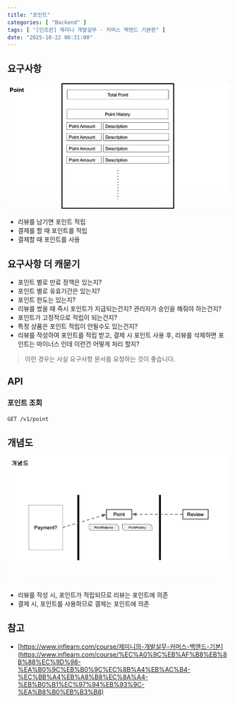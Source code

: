 ```yaml
---
title: "포인트"
categories: [ "Backend" ]
tags: [ "[인프런] 제미니 개발실무 - 커머스 백엔드 기본편" ]
date: "2025-10-22 00:31:00"
---
```


## 요구사항

![](/assets/img/posts/2025/10/2025-10-22-포인트/165518149072000.png)

- 리뷰를 남기면 포인트 적립
- 결제를 할 때 포인트를 적립
- 결제할 때 포인트를 사용

## 요구사항 더 캐묻기

- 포인트 별로 만료 정책은 있는지?
- 포인트 별로 유효기간은 있는지?
- 포인트 한도는 있는지?
- 리뷰를 썼을 때 즉시 포인트가 지급되는건지? 관리자가 승인을 해줘야 하는건지?
- 포인트가 고정적으로 적립이 되는건지?
- 특정 상품은 포인트 적립이 안될수도 있는건지?
- 리뷰를 작성하여 포인트를 적립 받고, 결제 시 포인트 사용 후, 리뷰를 삭제하면 포인트는 마이너스 인데 이런건 어떻게 처리 할지?

> 이런 경우는 사실 요구사항 문서를 요청하는 것이 좋습니다.

## API

### 포인트 조회

```bash
GET /v1/point
```

## 개념도

![](/assets/img/posts/2025/10/2025-10-22-포인트/165537739783541.png)

- 리뷰를 작성 시, 포인트가 적립되므로 리뷰는 포인트에 의존
- 결제 시, 포인트를 사용하므로 결제는 포인트에 의존

## 참고

- [https://www.inflearn.com/course/제미니의-개발실무-커머스-백엔드-기본](https://www.inflearn.com/course/%EC%A0%9C%EB%AF%B8%EB%8B%88%EC%9D%98-%EA%B0%9C%EB%B0%9C%EC%8B%A4%EB%AC%B4-%EC%BB%A4%EB%A8%B8%EC%8A%A4-%EB%B0%B1%EC%97%94%EB%93%9C-%EA%B8%B0%EB%B3%B8)
